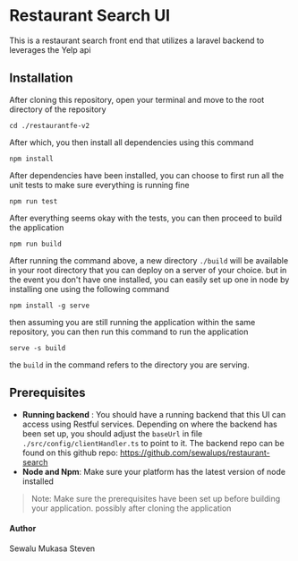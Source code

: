 # Restaurant Search UI
This is a restaurant search front end that utilizes a laravel backend to leverages the Yelp api

## Installation
After cloning this repository, open your terminal and move to the root directory of the repository

```ssh
cd ./restaurantfe-v2
```
After which, you then install all dependencies using this command
```ssh
npm install
```
After dependencies have been installed, you can choose to first run all the unit tests
to make sure everything is running fine
```ssh
npm run test
```

After everything seems okay with the tests, you can then proceed to build the application
```ssh
npm run build
```
After running the command above, a new directory ``./build`` will be available in your root directory
that you can deploy on a server of your choice. but in the event you don't have one
installed, you can easily set up one in node by installing one using the following command
```ssh
npm install -g serve
```

then assuming you are still running the application within the same repository,
you can then run this command to run the application
```ssh
serve -s build
```
the ``build`` in the command refers to the directory you are serving.

## Prerequisites
 - **Running backend** : You should have a running backend that this UI can access using Restful services.
Depending on where the backend has been set up, you should adjust the ``baseUrl`` in file ``./src/config/clientHandler.ts`` to point to it.
The backend repo can be found on this github repo: https://github.com/sewalups/restaurant-search
 - **Node and Npm**: Make sure your platform has the latest version of node installed

>Note: Make sure the prerequisites have been set up before building your application. possibly after cloning the application


#### Author
Sewalu Mukasa Steven